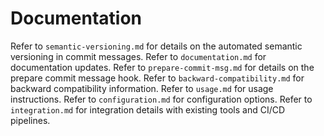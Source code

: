 # Documentation

Refer to `semantic-versioning.md` for details on the automated semantic versioning in commit messages.
Refer to `documentation.md` for documentation updates.
Refer to `prepare-commit-msg.md` for details on the prepare commit message hook.
Refer to `backward-compatibility.md` for backward compatibility information.
Refer to `usage.md` for usage instructions.
Refer to `configuration.md` for configuration options.
Refer to `integration.md` for integration details with existing tools and CI/CD pipelines.
